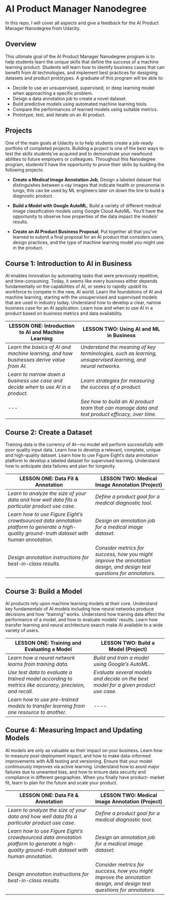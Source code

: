 # AI Product Manager Nanodegree
In this repo, I will cover all aspects and give a feedback for the AI Product Manager Nanodegree from Udacity.

## Overview
This ultimate goal of the AI Product Manager Nanodegree program is to help students learn the unique skills that define the success of a machine learning product. Students will learn how to identify business cases that can benefit from AI technologies, and implement best practices for designing datasets and product prototypes. A graduate of this program will be able to:

* Decide to use an unsupervised, supervised, or deep learning model when approaching a specific problem.
* Design a data annotation job to create a novel dataset.
* Build predictive models using automated machine learning tools.
* Compare the performances of learned models using suitable metrics.
* Prototype, test, and iterate on an AI product.

## Projects
One of the main goals at Udacity is to help students create a job-ready portfolio of completed projects. Building a project is one of the best ways to test the skills students’ve acquired and to demonstrate your newfound abilities to future employers or colleagues. Throughout this Nanodegree program, students’ll have the opportunity to prove their skills by building the following projects:

* **Create a Medical Image Annotation Job**, Design a labeled dataset that distinguishes between x-ray images that indicate health or pneumonia in lungs; this can be used by ML engineers later on down the line to build a diagnostic product.

* **Build a Model with Google AutoML**, Build a variety of different medical image classification models using Google Cloud AutoML. You’ll have the opportunity to observe how properties of the data impact the models’ results.
     
* **Create an AI Product Business Proposal**, Put together all that you’ve learned to submit a final proposal for an AI product that considers users, design practices, and the type of machine learning model you might use in the product.

## Course 1: Introduction to AI in Business

AI enables innovation by automating tasks that were previously repetitive, and time-consuming. Today, it seems like every business either depends fundamentally on the capabilities of AI, or seeks to rapidly upskill its workforce to compete in the new, AI world. Learn the foundations of AI and machine learning, starting with the unsupervised and supervised models that are used in industry today. Understand how to develop a clear, narrow business case for an AI application. Learn how and when to use AI in a product based on business metrics and data availability.


| LESSON ONE: Introduction to AI and Machine Learning  | LESSON TWO: Using AI and ML in Business |
| ------------- | ------------- |
| *Learn the basics of AI and machine learning, and how businesses derive value from AI.*  | *Understand the meaning of key terminologies, such as learning, unsupervised learning, and neural networks.*  |
| *Learn to narrow down a business use case and decide when to use AI in a product.* | *Learn strategies for measuring the success of a product.* |
| --- | *See how to build an AI product team that can manage data and test product efficacy, over time.* |

## Course 2: Create a Dataset
Training data is the currency of AI—no model will perform successfully with poor quality input data. Learn how to develop a relevant, complete, unique and high-quality dataset. Learn how to use Figure Eight’s data annotation platform to develop a labeled dataset for supervised learning. Understand how to anticipate data failures and plan for longevity.

| LESSON ONE: Data Fit & Annotation | LESSON TWO: Medical Image Annotation (Project) |
| ------------- | ------------- |
| *Learn to analyze the size of your data and how well data fits a particular product use case.*  | *Define a product goal for a medical diagnostic tool.*  |
| *Learn how to use Figure Eight’s crowdsourced data annotation platform to generate a high-quality ground-truth dataset with human annotation.* | *Design an annotation job for a medical image dataset.* |
| *Design annotation instructions for best-in-class results.* | *Consider metrics for success, how you might improve the annotation design, and design test questions for annotators.* |

## Course 3: Build a Model
AI products rely upon machine learning models at their core. Understand key fundamentals of AI models including how neural networks produce decisions and how “training” works. Understand how training data affect the performance of a model, and how to evaluate models’ results. Learn how transfer learning and neural architecture search make AI available to a wide variety of users.

| LESSON ONE: Training and Evaluating a Model | LESSON TWO: Build a Model (Project) |
| ------------- | ------------- |
| *Learn how a neural network learns from training data.*  | *Build and train a model using Google’s AutoML.*  |
| *Use test data to evaluate a trained model according to metrics like accuracy, precision, and recall.* | *Evaluate several models and decide on the best model for a given product use case.* |
| *Learn how to use pre-trained models to transfer learning from one resource to another.* | *----* |

## Course 4: Measuring Impact and Updating Models
AI models are only as valuable as their impact on your business. Learn how to measure post-deployment impact, and how to make data-informed improvements with A/B testing and versioning. Ensure that your model continuously improves via active learning. Understand how to avoid major failures due to unwanted bias, and how to ensure data security and compliance in different geographies. When you finally have product- market fit, learn to plan for the future and scale your product.

| LESSON ONE: Data Fit & Annotation | LESSON TWO: Medical Image Annotation (Project) |
| ------------- | ------------- |
| *Learn to analyze the size of your data and how well data fits a particular product use case.*  | *Define a product goal for a medical diagnostic tool.*  |
| *Learn how to use Figure Eight’s crowdsourced data annotation platform to generate a high-quality ground-truth dataset with human annotation.* | *Design an annotation job for a medical image dataset.* |
| *Design annotation instructions for best-in-class results.* | *Consider metrics for success, how you might improve the annotation design, and design test questions for annotators.* |
